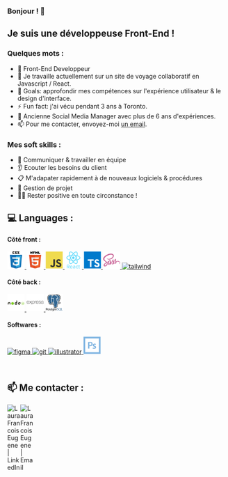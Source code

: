 ### Bonjour ! 👋

## Je suis une développeuse Front-End !

### Quelques mots : 

- 💼 Front-End Developpeur
- 🔭 Je travaille actuellement sur un site de voyage collaboratif en Javascript / React.
- 🥅 Goals: approfondir mes compétences sur l'expérience utilisateur & le design d'interface.
- ⚡ Fun fact: j'ai vécu pendant 3 ans à Toronto.
- 📱 Ancienne Social Media Manager avec plus de 6 ans d'expériences.
- 📫 Pour me contacter, envoyez-moi [un email](mailto:laurafrancoiseugene@gmail.com).


### Mes soft skills : 
- 🤝 Communiquer & travailler en équipe
- 👂 Ecouter les besoins du client
- 📋 M'adapater rapidement à de nouveaux logiciels & procédures
- 📆 Gestion de projet
- 🙆‍♀️ Rester positive en toute circonstance !

 ## 💻 Languages : 
 #### Côté front : 
 <a href="https://www.w3schools.com/css/" target="_blank" rel="noreferrer"> <img src="https://raw.githubusercontent.com/devicons/devicon/master/icons/css3/css3-original-wordmark.svg" alt="css3" width="40" height="40"/> </a>
 <a href="https://www.w3.org/html/" target="_blank" rel="noreferrer"> <img src="https://raw.githubusercontent.com/devicons/devicon/master/icons/html5/html5-original-wordmark.svg" alt="html5" width="40" height="40"/> </a>
  <a href="https://developer.mozilla.org/en-US/docs/Web/JavaScript" target="_blank" rel="noreferrer"> <img src="https://raw.githubusercontent.com/devicons/devicon/master/icons/javascript/javascript-original.svg" alt="javascript" width="40" height="40"/> </a>
 <a href="https://reactjs.org/" target="_blank" rel="noreferrer"> <img src="https://raw.githubusercontent.com/devicons/devicon/master/icons/react/react-original-wordmark.svg" alt="react" width="40" height="40"/> </a>
 <a href="https://www.typescriptlang.org/" target="_blank" rel="noreferrer"> <img src="https://raw.githubusercontent.com/devicons/devicon/master/icons/typescript/typescript-original.svg" alt="typescript" width="40" height="40"/> </a>
 <a href="https://sass-lang.com" target="_blank" rel="noreferrer"> <img src="https://raw.githubusercontent.com/devicons/devicon/master/icons/sass/sass-original.svg" alt="sass" width="40" height="40"/> </a>
 <a href="https://tailwindcss.com/" target="_blank" rel="noreferrer"> <img src="https://www.vectorlogo.zone/logos/tailwindcss/tailwindcss-icon.svg" alt="tailwind" width="40" height="40"/> </a> 


 #### Côté back : 
 <a href="https://nodejs.org" target="_blank" rel="noreferrer"> <img src="https://raw.githubusercontent.com/devicons/devicon/master/icons/nodejs/nodejs-original-wordmark.svg" alt="nodejs" width="40" height="40"/> </a> 
<a href="https://expressjs.com" target="_blank" rel="noreferrer"> <img src="https://raw.githubusercontent.com/devicons/devicon/master/icons/express/express-original-wordmark.svg" alt="express" width="40" height="40"/> </a>
 <a href="https://www.postgresql.org" target="_blank" rel="noreferrer"> <img src="https://raw.githubusercontent.com/devicons/devicon/master/icons/postgresql/postgresql-original-wordmark.svg" alt="postgresql" width="40" height="40"/> </a>


 #### Softwares : 
<a href="https://www.figma.com/" target="_blank" rel="noreferrer"> <img src="https://www.vectorlogo.zone/logos/figma/figma-icon.svg" alt="figma" width="40" height="40"/> </a> <a href="https://git-scm.com/" target="_blank" rel="noreferrer"> <img src="https://www.vectorlogo.zone/logos/git-scm/git-scm-icon.svg" alt="git" width="40" height="40"/> </a> 
 <a href="https://www.adobe.com/in/products/illustrator.html" target="_blank" rel="noreferrer"> <img src="https://www.vectorlogo.zone/logos/adobe_illustrator/adobe_illustrator-icon.svg" alt="illustrator" width="40" height="40"/> </a> 
 <a href="https://www.photoshop.com/en" target="_blank" rel="noreferrer"> <img src="https://raw.githubusercontent.com/devicons/devicon/master/icons/photoshop/photoshop-line.svg" alt="photoshop" width="40" height="40"/> </a> 


</br>

## 📫 Me contacter : 
[<img align="left" alt="LauraFrancoisEugene | LinkedIn" width="30px" src="https://www.svgrepo.com/show/473701/linkedin.svg" />](https://www.linkedin.com/in/laura-francoiseugene/)
[<img align="left" alt="LauraFrancoisEugene | Email" width="30px" src="https://www.svgrepo.com/show/304667/email-envelope.svg"/>](mailto:laurafrancoiseugene@gmail.com)

